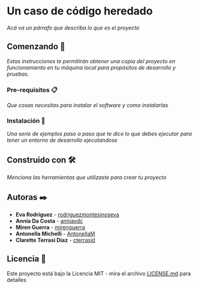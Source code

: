 # Un caso de código heredado

_Acá va un párrafo que describa lo que es el proyecto_

## Comenzando 🚀

_Estas instrucciones te permitirán obtener una copia del proyecto en funcionamiento en tu máquina local para propósitos de desarrollo y pruebas._

### Pre-requisitos 📋

_Que cosas necesitas para instalar el software y como instalarlas_

### Instalación 🔧

_Una serie de ejemplos paso a paso que te dice lo que debes ejecutar para tener un entorno de desarrollo ejecutandose_

## Construido con 🛠️

_Menciona las herramientas que utilizaste para crear tu proyecto_


## Autoras ✒️

* **Eva Rodríguez** - [rodriguezmontesinoseva](https://github.com/rodriguezmontesinoseva)
* **Annia Da Costa** - [anniavdc](https://github.com/anniavdc)
* **Miren Guerra** - [mirenguerra](https://github.com/mirenguerra)
* **Antonella Michelli** - [AntonellaM](https://github.com/AntonellaM)
* **Clarette Terrasi Díaz** - [cterrasid](https://github.com/cterrasid)

## Licencia 📄

Este proyecto está bajo la Licencia MIT - mira el archivo [LICENSE.md](LICENSE.md) para detalles
